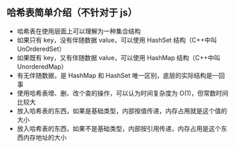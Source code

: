 ## 哈希表简单介绍（不针对于 js）

- 哈希表在使用层面上可以理解为一种集合结构
- 如果只有 key，没有伴随数据 value，可以使用 HashSet 结构（C++中叫 UnOrderedSet）
- 如果既有 key，又有伴随数据 value，可以使用 HashMap 结构（C++中叫 UnorderedMap）
- 有无伴随数据，是 HashMap 和 HashSet 唯一区别，底层的实际结构是一回事
- 使用哈希表增、删、改个查的操作，可以认为时间复杂度为 O(1)，但常数时间比较大
- 放入哈希表的东西，如果是基础类型，内部按值传递，内存占用就是这个值的大小
- 放入哈希表的东西，如果不是基础类型，内部按引用传递，内存占用是这个东西内存地址的大小
